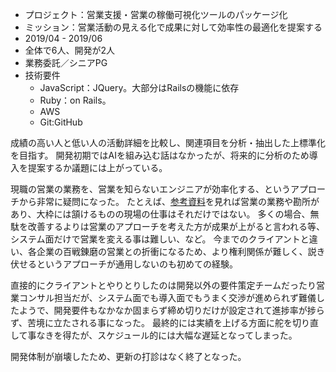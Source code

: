 - プロジェクト：営業支援・営業の稼働可視化ツールのパッケージ化
- ミッション：営業活動の見える化で成果に対して効率性の最適化を提案する
- 2019/04 - 2019/06
- 全体で6人、開発が2人
- 業務委託／シニアPG
- 技術要件
  - JavaScript：JQuery。大部分はRailsの機能に依存
  - Ruby：on Rails。
  - AWS
  - Git:GitHub

成績の高い人と低い人の活動詳細を比較し、関連項目を分析・抽出した上標準化を目指す。
開発初期ではAIを組み込む話はなかったが、将来的に分析のため導入を提案するか議題には上がっている。

現職の営業の業務を、営業を知らないエンジニアが効率化する、というアプローチから非常に疑問になった。
たとえば、[参考資料](https://www.e-sales.jp/eigyo-labo/sales-support-487)を見れば営業の業務や勘所があり、大枠には頷けるものの現場の仕事はそれだけではない。
多くの場合、無駄を改善するよりは営業のアプローチを考えた方が成果が上がると言われる等、システム面だけで営業を変える事は難しい、など。
今までのクライアントと違い、各企業の百戦錬磨の営業との折衝になるため、より権利関係が難しく、説き伏せるというアプローチが通用しないのも初めての経験。

直接的にクライアントとやりとりしたのは開発以外の要件策定チームだったり営業コンサル担当だが、システム面でも導入面でもうまく交渉が進められず難儀したようで、開発要件もなかなか固まらず締め切りだけが設定されて進捗率が捗らず、苦境に立たされる事になった。
最終的には実績を上げる方面に舵を切り直して事なきを得たが、スケジュール的には大幅な遅延となってしまった。

開発体制が崩壊したため、更新の打診はなく終了となった。

